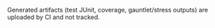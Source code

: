 Generated artifacts (test JUnit, coverage, gauntlet/stress outputs) are uploaded by CI and not tracked.
